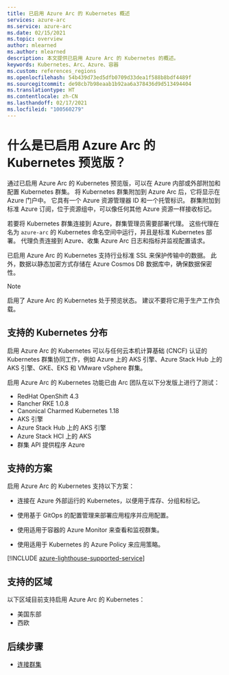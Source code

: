 ```yaml
---
title: 已启用 Azure Arc 的 Kubernetes 概述
services: azure-arc
ms.service: azure-arc
ms.date: 02/15/2021
ms.topic: overview
author: mlearned
ms.author: mlearned
description: 本文提供已启用 Azure Arc 的 Kubernetes 的概述。
keywords: Kubernetes、Arc、Azure、容器
ms.custom: references_regions
ms.openlocfilehash: 54b439d73ed5dfb0709d33dea1f588b8bdf4489f
ms.sourcegitcommit: de98cb7b98eaab1b92aa6a378436d9d513494404
ms.translationtype: HT
ms.contentlocale: zh-CN
ms.lasthandoff: 02/17/2021
ms.locfileid: "100560279"
---
```

# <a name="what-is-azure-arc-enabled-kubernetes-preview"></a>什么是已启用 Azure Arc 的 Kubernetes 预览版？

通过已启用 Azure Arc 的 Kubernetes 预览版，可以在 Azure 内部或外部附加和配置 Kubernetes 群集。 将 Kubernetes 群集附加到 Azure Arc 后，它将显示在 Azure 门户中。 它具有一个 Azure 资源管理器 ID 和一个托管标识。 群集附加到标准 Azure 订阅，位于资源组中，可以像任何其他 Azure 资源一样接收标记。 

若要将 Kubernetes 群集连接到 Azure，群集管理员需要部署代理。 这些代理在名为 `azure-arc` 的 Kubernetes 命名空间中运行，并且是标准 Kubernetes 部署。 代理负责连接到 Azure、收集 Azure Arc 日志和指标并监视配置请求。 

已启用 Azure Arc 的 Kubernetes 支持行业标准 SSL 来保护传输中的数据。 此外，数据以静态加密方式存储在 Azure Cosmos DB 数据库中，确保数据保密性。
 
> [!NOTE]
> 启用了 Azure Arc 的 Kubernetes 处于预览状态。 建议不要将它用于生产工作负载。

## <a name="supported-kubernetes-distributions"></a>支持的 Kubernetes 分布

启用 Azure Arc 的 Kubernetes 可以与任何云本机计算基础 (CNCF) 认证的 Kubernetes 群集协同工作，例如 Azure 上的 AKS 引擎、Azure Stack Hub 上的 AKS 引擎、GKE、EKS 和 VMware vSphere 群集。

启用 Azure Arc 的 Kubernetes 功能已由 Arc 团队在以下分发版上进行了测试：
* RedHat OpenShift 4.3
* Rancher RKE 1.0.8
* Canonical Charmed Kubernetes 1.18
* AKS 引擎
* Azure Stack Hub 上的 AKS 引擎
* Azure Stack HCI 上的 AKS
* 群集 API 提供程序 Azure

## <a name="supported-scenarios"></a>支持的方案 

启用 Azure Arc 的 Kubernetes 支持以下方案： 

* 连接在 Azure 外部运行的 Kubernetes，以便用于库存、分组和标记。

* 使用基于 GitOps 的配置管理来部署应用程序并应用配置。 

* 使用适用于容器的 Azure Monitor 来查看和监视群集。 

* 使用适用于 Kubernetes 的 Azure Policy 来应用策略。 

[!INCLUDE [azure-lighthouse-supported-service](../../../includes/azure-lighthouse-supported-service.md)]

## <a name="supported-regions"></a>支持的区域 

以下区域目前支持启用 Azure Arc 的 Kubernetes： 

* 美国东部 
* 西欧

## <a name="next-steps"></a>后续步骤

* [连接群集](./connect-cluster.md)
